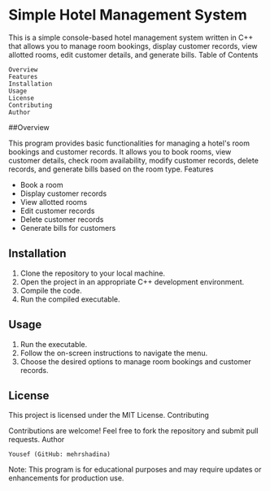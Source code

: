 # Simple Hotel Management System

This is a simple console-based hotel management system written in C++ that allows you to manage room bookings, display customer records, view allotted rooms, edit customer details, and generate bills.
Table of Contents

    Overview
    Features
    Installation
    Usage
    License
    Contributing
    Author

##Overview

This program provides basic functionalities for managing a hotel's room bookings and customer records. It allows you to book rooms, view customer details, check room availability, modify customer records, delete records, and generate bills based on the room type.
Features

- Book a room
- Display customer records
- View allotted rooms
- Edit customer records
- Delete customer records
- Generate bills for customers

## Installation

1. Clone the repository to your local machine.
2. Open the project in an appropriate C++ development environment.
3. Compile the code.
4. Run the compiled executable.

## Usage

1. Run the executable.
2. Follow the on-screen instructions to navigate the menu.
3. Choose the desired options to manage room bookings and customer records.

## License

This project is licensed under the MIT License.
Contributing

Contributions are welcome! Feel free to fork the repository and submit pull requests.
Author

    Yousef (GitHub: mehrshadina)


Note: This program is for educational purposes and may require updates or enhancements for production use.

